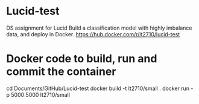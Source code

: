 # Lucid-test
DS assignment for Lucid
Build a classification model with highly imbalance data, and deploy in Docker.
https://hub.docker.com/r/lt2710/lucid-test


# Docker code to build, run and commit the container
cd Documents/GitHub/Lucid-test
docker build -t lt2710/small .
docker run -p 5000:5000 lt2710/small
